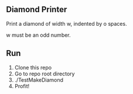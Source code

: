## Diamond Printer
Print a diamond of width w, indented by o spaces.

w must be an odd number.

## Run
1. Clone this repo
2. Go to repo root directory
3. ./TestMakeDiamond
4. Profit! 
